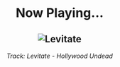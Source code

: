 <div align="center"> 
<h1>Now Playing...</h1>

![Levitate](https://i.scdn.co/image/ab67616d00001e02b34bdd500b660e38dba68cb9)
--
_<p>Track: Levitate - Hollywood Undead </p>_
</div>
